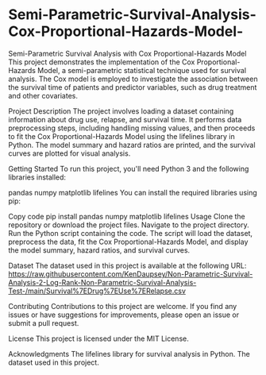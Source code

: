 # Semi-Parametric-Survival-Analysis-Cox-Proportional-Hazards-Model-

Semi-Parametric Survival Analysis with Cox Proportional-Hazards Model
This project demonstrates the implementation of the Cox Proportional-Hazards Model, a semi-parametric statistical technique used for survival analysis. The Cox model is employed to investigate the association between the survival time of patients and predictor variables, such as drug treatment and other covariates.

Project Description
The project involves loading a dataset containing information about drug use, relapse, and survival time. It performs data preprocessing steps, including handling missing values, and then proceeds to fit the Cox Proportional-Hazards Model using the lifelines library in Python. The model summary and hazard ratios are printed, and the survival curves are plotted for visual analysis.

Getting Started
To run this project, you'll need Python 3 and the following libraries installed:

pandas
numpy
matplotlib
lifelines
You can install the required libraries using pip:


Copy code
pip install pandas numpy matplotlib lifelines
Usage
Clone the repository or download the project files.
Navigate to the project directory.
Run the Python script containing the code.
The script will load the dataset, preprocess the data, fit the Cox Proportional-Hazards Model, and display the model summary, hazard ratios, and survival curves.

Dataset
The dataset used in this project is available at the following URL: https://raw.githubusercontent.com/KenDaupsey/Non-Parametric-Survival-Analysis-2-Log-Rank-Non-Parametric-Survival-Analysis-Test-/main/Survival%7EDrug%7EUse%7ERelapse.csv

Contributing
Contributions to this project are welcome. If you find any issues or have suggestions for improvements, please open an issue or submit a pull request.

License
This project is licensed under the MIT License.

Acknowledgments
The lifelines library for survival analysis in Python.
The dataset used in this project.
